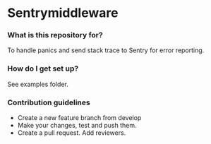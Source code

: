 # Sentrymiddleware
### What is this repository for? ###
To handle panics and send stack trace to Sentry for error reporting.

### How do I get set up? ###
 See examples folder.

### Contribution guidelines ###

* Create a new feature branch from develop
* Make your changes, test and push them.
* Create a pull request. Add reviewers.



